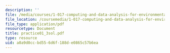 ```yaml
---
description: ''
file: /media/courses/1-017-computing-and-data-analysis-for-environmental-applications-fall-2003/a0a9d0ccbd556d6f188de0865c57b6ea_practice01_3sol.pdf
file_location: /coursemedia/1-017-computing-and-data-analysis-for-environmental-applications-fall-2003/a0a9d0ccbd556d6f188de0865c57b6ea_practice01_3sol.pdf
file_type: application/pdf
resourcetype: Document
title: practice01_3sol.pdf
type: resource
uid: a0a9d0cc-bd55-6d6f-188d-e0865c57b6ea
---
```

